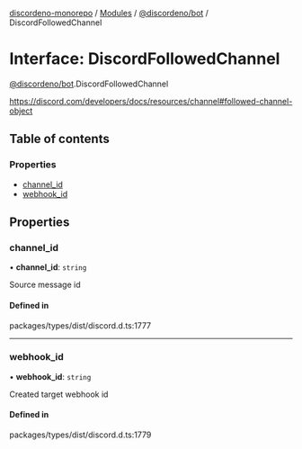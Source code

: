 [discordeno-monorepo](../README.md) / [Modules](../modules.md) / [@discordeno/bot](../modules/discordeno_bot.md) / DiscordFollowedChannel

# Interface: DiscordFollowedChannel

[@discordeno/bot](../modules/discordeno_bot.md).DiscordFollowedChannel

https://discord.com/developers/docs/resources/channel#followed-channel-object

## Table of contents

### Properties

- [channel_id](discordeno_bot.DiscordFollowedChannel.md#channel_id)
- [webhook_id](discordeno_bot.DiscordFollowedChannel.md#webhook_id)

## Properties

### channel_id

• **channel_id**: `string`

Source message id

#### Defined in

packages/types/dist/discord.d.ts:1777

---

### webhook_id

• **webhook_id**: `string`

Created target webhook id

#### Defined in

packages/types/dist/discord.d.ts:1779
